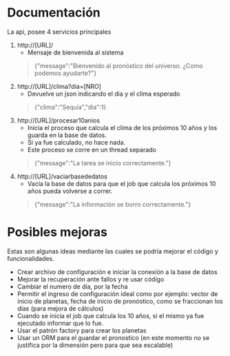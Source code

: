 # Documentación

La api, posee 4 servicios principales

1. http://[URL]/
	* Mensaje de bienvenida al sistema
	> {"message":"Bienvenido al pronóstico del universo. ¿Como podemos ayudarte?"}
1. http://[URL]/clima?dia=[NRO]
	* Devuelve un json indicando el dia y el clima esperado
	> {"clima":"Sequía","dia":1}
1. http://[URL]/procesar10anios
	* Inicia el proceso que calcula el clima de los próximos 10 años y los guarda en la base de datos.
	* Si ya fue calculado, no hace nada.
	* Este proceso se corre en un thread separado
	> {"message":"La tarea se inicio correctamente."}
1. http://[URL]/vaciarbasededatos
	* Vacía la base de datos para que el job que calcula los próximos 10 años pueda volverse a correr.
	> {"message":"La información se borro correctamente."}

# Posibles mejoras

Estas son algunas ideas mediante las cuales se podría mejorar el código y funcionalidades.

* Crear archivo de configuración e iniciar la conexión a la base de datos
* Mejorar la recuperación ante fallos y re usar código
* Cambiar el numero de día, por la fecha
* Permitir el ingreso de configuración ideal como por ejemplo: vector de inicio de planetas, fecha de inicio de pronóstico, como se fraccionan los días (para mejora de cálculos)
* Cuando se inicia el job que calcula los 10 años, si el mismo ya fue ejecutado informar que lo fue.
* Usar el patrón factory para crear los planetas
* Usar un ORM para el guardar el pronostico (en este momento no se justifica por la dimensión pero para que sea escalable)